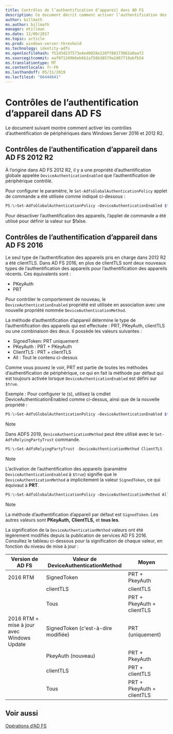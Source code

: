 ```yaml
---
title: Contrôles de l’authentification d’appareil dans AD FS
description: Ce document décrit comment activer l’authentification des appareils dans AD FS pour Windows Server 2016 et 2012 R2
author: billmath
ms.author: billmath
manager: mtillman
ms.date: 11/09/2017
ms.topic: article
ms.prod: windows-server-threshold
ms.technology: identity-adfs
ms.openlocfilehash: f52d3d237573e4ed0028e228ff80273862a0aaf2
ms.sourcegitcommit: eaf071249b6eb6b1a758b38579a2d87710abfb54
ms.translationtype: MT
ms.contentlocale: fr-FR
ms.lasthandoff: 05/31/2019
ms.locfileid: "66444641"
---
```

# <a name="device-authentication-controls-in-ad-fs"></a>Contrôles de l’authentification d’appareil dans AD FS
Le document suivant montre comment activer les contrôles d’authentification de périphériques dans Windows Server 2016 et 2012 R2.

## <a name="device-authentication-controls-in-ad-fs-2012-r2"></a>Contrôles de l’authentification d’appareil dans AD FS 2012 R2
À l’origine dans AD FS 2012 R2, il y a une propriété d’authentification globale appelée `DeviceAuthenticationEnabled` que l’authentification de périphérique contrôlé.

Pour configurer le paramètre, le `Set-AdfsGlobalAuthenticationPolicy` applet de commande a été utilisée comme indiqué ci-dessous :


``` powershell
PS:\>Set-AdfsGlobalAuthenticationPolicy –DeviceAuthenticationEnabled $true
```



Pour désactiver l’authentification des appareils, l’applet de commande a été utilisé pour définir la valeur sur $false.

## <a name="device-authentication-controls-in-ad-fs-2016"></a>Contrôles de l’authentification d’appareil dans AD FS 2016
Le seul type de l’authentification des appareils pris en charge dans 2012 R2 a été clientTLS.  Dans AD FS 2016, en plus de clientTLS sont deux nouveaux types de l’authentification des appareils pour l’authentification des appareils récents.  Ces équivalents sont :
- PKeyAuth
- PRT

Pour contrôler le comportement de nouveau, le `DeviceAuthenticationEnabled` propriété est utilisée en association avec une nouvelle propriété nommée `DeviceAuthenticationMethod`.  

La méthode d’authentification d’appareil détermine le type de l’authentification des appareils qui est effectuée : PRT, PKeyAuth, clientTLS ou une combinaison des deux.
Il possède les valeurs suivantes :
 - SignedToken: PRT uniquement
 - PKeyAuth : PRT + PKeyAuth
 - ClientTLS : PRT + clientTLS
 - All : Tout le contenu ci-dessus

Comme vous pouvez le voir, PRT est partie de toutes les méthodes d’authentification de périphérique, ce qui en fait la méthode par défaut qui est toujours activée lorsque `DeviceAuthenticationEnabled` est défini sur `$true`.

Exemple : Pour configurer le (s), utilisez la cmdlet DeviceAuthenticationEnabled comme ci-dessus, ainsi que de la nouvelle propriété :

``` powershell
PS:\>Set-AdfsGlobalAuthenticationPolicy –DeviceAuthenticationEnabled $true
```

>[!NOTE]
> Dans ADFS 2019, `DeviceAuthenticationMethod` peut être utilisé avec le `Set-AdfsRelyingPartyTrust` commande.

``` powershell
PS:\>Set-AdfsRelyingPartyTrust -DeviceAuthenticationMethod ClientTLS
```

>[!NOTE]
> L’activation de l’authentification des appareils (paramètre `DeviceAuthenticationEnabled` à `$true`) signifie que le `DeviceAuthenticationMethod` a implicitement la valeur `SignedToken`, ce qui équivaut à **PRT**.


``` powershell
PS:\>Set-AdfsGlobalAuthenticationPolicy –DeviceAuthenticationMethod All
```
> [!NOTE]
> La méthode d’authentification d’appareil par défaut est `SignedToken`.  Les autres valeurs sont **PKeyAuth,** <strong>ClientTLS,</strong> et **tous les**.

La signification de la `DeviceAuthenticationMethod` valeurs ont été légèrement modifiés depuis la publication de services AD FS 2016.  Consultez le tableau ci-dessous pour la signification de chaque valeur, en fonction du niveau de mise à jour :


|Version de AD FS|Valeur de DeviceAuthenticationMethod|Moyen|
| ----- | ----- | ----- |
|2016 RTM|SignedToken|PRT + PkeyAuth|
||clientTLS|clientTLS|
||Tous|PRT + PkeyAuth + clientTLS|
|2016 RTM + mise à jour avec Windows Update|SignedToken (c'est-à-dire modifiée)|PRT (uniquement)|
||PkeyAuth (nouveau)|PRT + PkeyAuth|
||clientTLS|PRT + clientTLS|
||Tous|PRT + PkeyAuth + clientTLS|

## <a name="see-also"></a>Voir aussi
[Opérations d’AD FS](../../ad-fs/AD-FS-2016-Operations.md)
